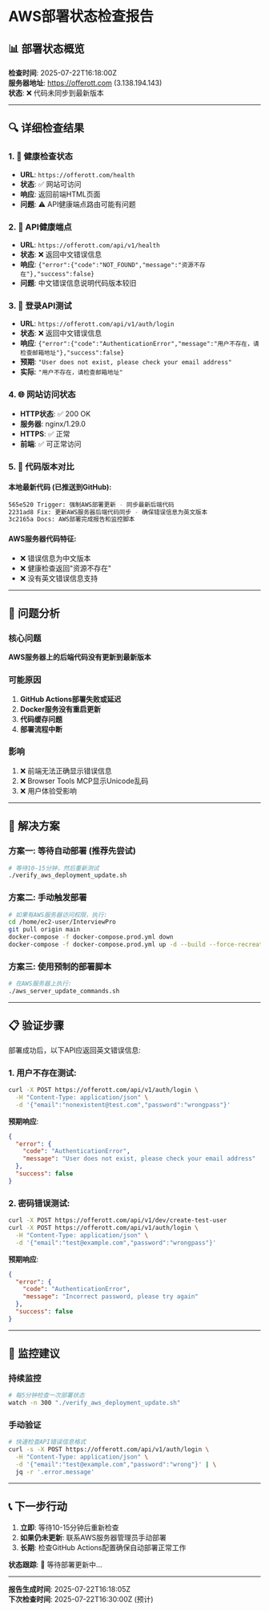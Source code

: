 # AWS部署状态检查报告

## 📊 **部署状态概览**

**检查时间**: 2025-07-22T16:18:00Z  
**服务器地址**: https://offerott.com (3.138.194.143)  
**状态**: ❌ 代码未同步到最新版本

---

## 🔍 **详细检查结果**

### 1. 🏥 健康检查状态
- **URL**: `https://offerott.com/health`
- **状态**: ✅ 网站可访问
- **响应**: 返回前端HTML页面
- **问题**: ⚠️ API健康端点路由可能有问题

### 2. 🔧 API健康端点
- **URL**: `https://offerott.com/api/v1/health`
- **状态**: ❌ 返回中文错误信息
- **响应**: `{"error":{"code":"NOT_FOUND","message":"资源不存在"},"success":false}`
- **问题**: 中文错误信息说明代码版本较旧

### 3. 🚨 登录API测试
- **URL**: `https://offerott.com/api/v1/auth/login`
- **状态**: ❌ 返回中文错误信息
- **响应**: `{"error":{"code":"AuthenticationError","message":"用户不存在，请检查邮箱地址"},"success":false}`
- **预期**: `"User does not exist, please check your email address"`
- **实际**: `"用户不存在，请检查邮箱地址"`

### 4. 🌐 网站访问状态
- **HTTP状态**: ✅ 200 OK
- **服务器**: nginx/1.29.0
- **HTTPS**: ✅ 正常
- **前端**: ✅ 可正常访问

### 5. 📝 代码版本对比

#### 本地最新代码 (已推送到GitHub):
```bash
565e520 Trigger: 强制AWS部署更新 - 同步最新后端代码
2231ad8 Fix: 更新AWS服务器后端代码同步 - 确保错误信息为英文版本
3c2165a Docs: AWS部署完成报告和监控脚本
```

#### AWS服务器代码特征:
- ❌ 错误信息为中文版本
- ❌ 健康检查返回"资源不存在"
- ❌ 没有英文错误信息支持

---

## 🎯 **问题分析**

### 核心问题
**AWS服务器上的后端代码没有更新到最新版本**

### 可能原因
1. **GitHub Actions部署失败或延迟**
2. **Docker服务没有重启更新**
3. **代码缓存问题**
4. **部署流程中断**

### 影响
1. ❌ 前端无法正确显示错误信息
2. ❌ Browser Tools MCP显示Unicode乱码
3. ❌ 用户体验受影响

---

## 🚀 **解决方案**

### 方案一: 等待自动部署 (推荐先尝试)
```bash
# 等待10-15分钟，然后重新测试
./verify_aws_deployment_update.sh
```

### 方案二: 手动触发部署
```bash
# 如果有AWS服务器访问权限，执行:
cd /home/ec2-user/InterviewPro
git pull origin main
docker-compose -f docker-compose.prod.yml down
docker-compose -f docker-compose.prod.yml up -d --build --force-recreate
```

### 方案三: 使用预制的部署脚本
```bash
# 在AWS服务器上执行:
./aws_server_update_commands.sh
```

---

## 📋 **验证步骤**

部署成功后，以下API应返回英文错误信息:

### 1. 用户不存在测试:
```bash
curl -X POST https://offerott.com/api/v1/auth/login \
  -H "Content-Type: application/json" \
  -d '{"email":"nonexistent@test.com","password":"wrongpass"}'
```
**预期响应**:
```json
{
  "error": {
    "code": "AuthenticationError",
    "message": "User does not exist, please check your email address"
  },
  "success": false
}
```

### 2. 密码错误测试:
```bash
curl -X POST https://offerott.com/api/v1/dev/create-test-user
curl -X POST https://offerott.com/api/v1/auth/login \
  -H "Content-Type: application/json" \
  -d '{"email":"test@example.com","password":"wrongpass"}'
```
**预期响应**:
```json
{
  "error": {
    "code": "AuthenticationError", 
    "message": "Incorrect password, please try again"
  },
  "success": false
}
```

---

## 🔄 **监控建议**

### 持续监控
```bash
# 每5分钟检查一次部署状态
watch -n 300 "./verify_aws_deployment_update.sh"
```

### 手动验证
```bash
# 快速检查API错误信息格式
curl -s -X POST https://offerott.com/api/v1/auth/login \
  -H "Content-Type: application/json" \
  -d '{"email":"test@example.com","password":"wrong"}' | \
  jq -r '.error.message'
```

---

## 📞 **下一步行动**

1. **立即**: 等待10-15分钟后重新检查
2. **如果仍未更新**: 联系AWS服务器管理员手动部署
3. **长期**: 检查GitHub Actions配置确保自动部署正常工作

**状态跟踪**: 🔄 等待部署更新中...

---

**报告生成时间**: 2025-07-22T16:18:05Z  
**下次检查时间**: 2025-07-22T16:30:00Z (预计) 